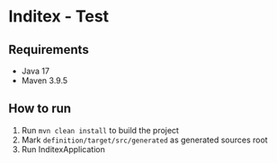 # Inditex - Test

## Requirements

- Java 17
- Maven 3.9.5

## How to run

1. Run `mvn clean install` to build the project
2. Mark `definition/target/src/generated` as generated sources root
2. Run InditexApplication